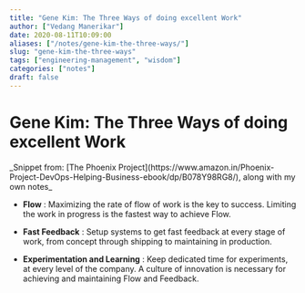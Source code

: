 ```yaml
---
title: "Gene Kim: The Three Ways of doing excellent Work"
author: ["Vedang Manerikar"]
date: 2020-08-11T10:09:00
aliases: ["/notes/gene-kim-the-three-ways/"]
slug: "gene-kim-the-three-ways"
tags: ["engineering-management", "wisdom"]
categories: ["notes"]
draft: false
---
```


<div class="ox-neuron-main">
<div class="ox-neuron-article">
<h1 class="ox-neuron-article-heading">Gene Kim: The Three Ways of doing excellent Work</h1>
<div class="ox-neuron-article-contents">
_Snippet from: [The Phoenix Project](https://www.amazon.in/Phoenix-Project-DevOps-Helping-Business-ebook/dp/B078Y98RG8/), along with my own notes_

-   **Flow** : Maximizing the rate of flow of work is the key to success. Limiting the work in progress is the fastest way to achieve Flow.

-   **Fast Feedback** : Setup systems to get fast feedback at every stage of work, from concept through shipping to maintaining in production.

-   **Experimentation and Learning** : Keep dedicated time for experiments, at every level of the company. A culture of innovation is necessary for achieving and maintaining Flow and Feedback.

</div>
</div>
</div>

